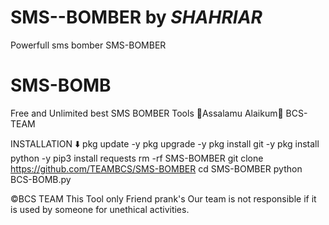 # SMS--BOMBER by *SHAHRIAR*
Powerfull sms bomber 
SMS-BOMBER
# SMS-BOMB
Free and Unlimited best SMS BOMBER Tools
🖤Assalamu Alaikum🖤
BCS-TEAM

INSTALLATION ⬇️
pkg update -y
pkg upgrade -y
pkg install git -y
pkg install python -y
pip3 install requests
rm -rf SMS-BOMBER
git clone https://github.com/TEAMBCS/SMS-BOMBER
cd SMS-BOMBER
python BCS-BOMB.py

©️BCS TEAM
This Tool only Friend prank's Our team is not responsible if it is used by someone for unethical activities.
